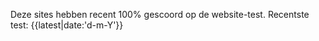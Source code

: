
Deze sites hebben recent 100% gescoord op de website-test.  Recentste test: 
{{latest|date:'d-m-Y'}}
